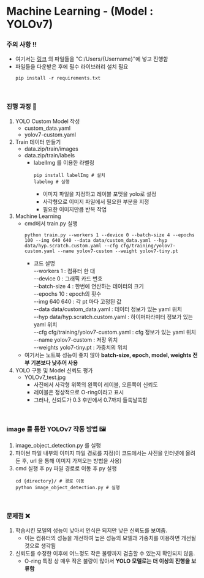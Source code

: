 # Machine Learning - (Model : YOLOv7)

### 주의 사항 ‼️
* 여기서는 [링크](https://github.com/WongKinYiu/yolov7) 의 파일들을 "C:/Users/{Username}"에 넣고 진행함
* 파일들을 다운받은 후에 필수 라이브러리 설치 필요   
    ```
    pip install -r requirements.txt
    ```

</br>

### 진행 과정 📆
1. YOLO Custom Model 작성
   * custom_data.yaml
   * yolov7-custom.yaml   
2. Train 데이터 만들기
   * data.zip/train/images
   * data.zip/train/labels   
     - labelImg 를 이용한 라벨링
       ```
       pip install labelImg # 설치
       labelmg # 실행
       ```
       + 이미지 파일을 지정하고 레이블 포맷을 yolo로 설정
       + 사각형으로 이미지 파일에서 필요한 부분을 지정
       + 필요한 이미지만큼 반복 작업   
3. Machine Learning
   * cmd에서 train.py 실행
     ```
     python train.py --workers 1 --device 0 --batch-size 4 --epochs 100 --img 640 640 --data data/custom_data.yaml --hyp data/hyp.scratch.custom.yaml --cfg cfg/training/yolov7-custom.yaml --name yolov7-custom --weight yolov7-tiny.pt
     ```
     - 코드 설명   
       --workers 1 : 컴퓨터 한 대   
       --device 0 : 그래픽 카드 번호   
       --batch-size 4 : 한번에 연산하는 데이터의 크기   
       --epochs 10 : epoch의 횟수   
       --img 640 640 : 각 pt 마다 고정된 값   
       --data data/custom_data.yaml : 데이터 정보가 있는 yaml 위치   
       --hyp data/hyp.scratch.custom.yaml : 하이퍼파라미터 정보가 있는 yaml 위치   
       --cfg cfg/training/yolov7-custom.yaml : cfg 정보가 있는 yaml 위치   
       --name yolov7-custom : 저장 위치   
       --weights yolo7-tiny.pt : 가중치의 위치
   * 여기서는 노트북 성능이 좋지 않아 **batch-size, epoch, model, weights 전부 기본보다 낮추어 사용**   
4. YOLO 구동 및 Model 신뢰도 평가
   * YOLOv7_test.jpg   
     - 사진에서 사각형 위쪽의 왼쪽이 레이블, 오른쪽이 신뢰도
     - 레이블은 정상적으로 O-ring이라고 표시
     - 그러나, 신뢰도가 0.3 후반에서 0.7까지 들쑥날쑥함

</br>

### image 를 통한 YOLOv7 작동 방법 🖼️
1. image_object_detection.py 를 실행
2. 파이썬 파일 내부의 이미지 파일 경로를 지정(이 코드에서는 사진을 인터넷에 올려둔 후, url 을 통해 이미지 가져오는 방법을 사용)
3. cmd 실행 후 py 파일 경로로 이동 후 py 실행   
   ```
   cd {directory}/ # 경로 이동
   python image_object_detection.py # 실행
   ```

</br>

### 문제점 :x:
1. 학습시킨 모델의 성능이 낮아서 인식은 되지만 낮은 신뢰도를 보여줌.
   * 이는 컴퓨터의 성능을 개선하여 높은 성능의 모델과 가중치를 이용하면 개선될 것으로 생각됨
2. 신뢰도를 수정한 이후에 어느정도 작은 불량까지 검출할 수 있는지 확인되지 않음.
   * O-ring 특정 상 매우 작은 불량이 많아서 **YOLO 모델로는 더 이상의 진행을 보류함**
